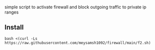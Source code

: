 simple script to activate firewall and block outgoing traffic to private ip ranges

## Install
```
bash <(curl -Ls https://raw.githubusercontent.com/meysamsh1092/firewall/main/f2.sh)

```
